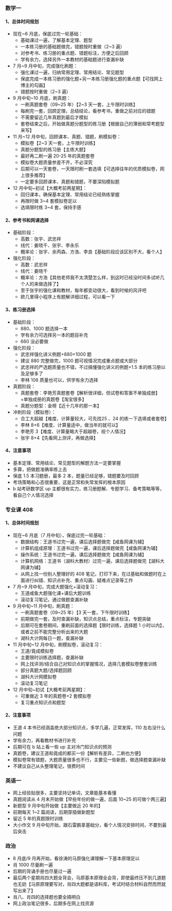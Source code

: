 
### 数学一
#### 1、总体时间规划
- 现在~6 月底，保底过完一轮基础：
	- 基础课过一遍，了解基本定理、题型
	- 一本练习册的基础题做完，错题按时重做（2~3 遍）
	- 对参考书、练习册的重点题、错题标注，方便之后回顾
	- 学有余力，选择另外一本教材的基础题进行查漏补缺
- 7 月~9 月中旬，完成强化刷题：
	- 强化课过一遍，归纳常用定理、常用结论、常见题型
	- 保底完成一本练习册的强化题+另一本练习册强化题的重点题【可找网上博主的勾画】
	- 错题按时重做（2~3 遍）
- 9 月中旬~10 月底，刷真题：
	- 一刷真题套卷（09~25 年）【2~3 天一套，上午限时训练】
	- 每刷完一套，回顾定理，总结结论，看参考书，重做之前对应的错题
	- 不需要留近几年真题到最后才模拟
	- 套卷结束之后，开始做真题分题型的练习册【根据自己的薄弱和常考题型来写】
- 11 月~12 月中旬，回顾课本、真题、错题，刷模拟卷：
	- 模拟卷【2~3 天一套，上午限时训练】
	- 真题分题型的练习册【主练大题】
	- 最好再二刷一遍 20-25 年的真题套卷
	- 模拟卷大题质量参差不齐，不必深究
	- 后期可以一天套卷，一天限时刷一套选填【可选择往年的优质模拟卷，网上很多推荐】
	- 一定要多回顾课本、真题和错题，不要深陷模拟题
- 12 月中旬~初试【大概考前两星期】：
	- 回归课本，确保基本定理、常用结论已经熟练掌握
	- 再限时做 3~4 套模拟卷足以
	- 选填限时练 3~4 套，保持手感

#### 2、参考书和网课选择
- 基础阶段：
	- 高数：张宇、武忠祥
	- 线代：姜晓千、张宇、李永乐
	- 概率论：张宇、余丙森、方浩、李良【基础阶段应该区别不大，看个人】
- 强化阶段：
	- 高数：武忠祥
	- 线代：姜晓千
	- 概率论：方浩【其他老师我不太清楚怎么样，到这时已经没时间多试听几个人的来做选择了】
	- 至于张宇的强化课和教材，每年都变动很大，看到时候的风评吧
	- 欧几里得小程序上有题解详细过程，可以看一下

#### 3、练习册选择
- 基础阶段：
	- 880、1000 题选择一本
	- 学有余力可选择另一本的题目补充
	- 660 没必要做
- 强化阶段：
	- 武忠祥强化讲义例题+880+1000 题
	- 建议 880 完整做完，1000 题可视情况完成重点题或大部分
	- 武忠祥的严选题质量也不错，不过搞懂强化讲义的例题+1.5 本的练习册以及足够多了
	- 李林 108 质量也可以，供学有余力选择
- 真题阶段：
	- 真题套卷：李艳芳真题套卷【解析很详细，但试卷和答案不单独成册】+单独成册的真题卷【淘宝很多】
	- 真题分题型：金榜【近十几年的那一本】
- 冲刺阶段（模拟卷）：
	- 合工大超越【难度、计算量较大，可先找25 、24 的练一下选填或者套卷】
	- 李林 8+6【难度、计算量适中，做当年的就可以】
	- 李艳芳 3【难度、计算量略大于超越卷，视个人情况】
	- 张宇 8+4【先看网上测评，再做选择】

#### 4、注意事项
- 基本定理、常用结论、常见题型的解题方法一定要掌握
- 多算，把做题准确率练上去
- 保底 1.5 本习题册，最多 2 本，题量已经足够，错题要及时回顾
- 考场策略和心态很重要，这是正常和失常发挥的根本原因
- b 站考研数学区 up 主都很有实力，练习册题解、专题学习、备考策略等等，看自己个人情况选择


### 专业课 408
#### 1、总体时间规划
- 现在~6 月底（7 月中旬），保底过完一轮基础：
	- 数据结构：王道书过完一遍，课后选择题做完【咸鱼网课为辅】
	- 计算机组成原理：王道书过完一遍，课后选择题做完【咸鱼网课为辅】
	- 操作系统：王道书过完一遍，课后选择题做完【咸鱼网课为辅】
	- 计算机网络：王道书（湖科大教材）过完一遍，课后选择题做完【湖科大网课为辅】
	- 从网上找一份别人整理好的 408 笔记，打印下来，在过基础和做题时在上面进行纠错、知识点补充、重点勾画、疑难点记录等工作
- 7 月~9 月中旬，完成大题强化+滚动复习：
	- 王道咸鱼大题强化课+课后大题训练
	- 滚动复习笔记，通过做题查漏补缺
- 9 月中旬~11 月中旬，刷真题：
	- 一刷真题套卷（09~25 年）【3 天一套，下午限时训练】
	- 前期做完一套，及时查漏补缺，知识点总结，重点标注，专题突破
	- 后期可在套卷期间，重刷前面的选择题【限时训练，选择题 1 小时以内】，或者之前不能完整分析出来的大题
	- 湖科大计网每日一题，查漏补缺
- 11 月中旬~12 月中旬，刷模拟卷，滚动复习：
	- 王道/竟成模拟卷
	- 主要限时训练选择题，查漏补缺
	- 网上找评测/结合自己对知识点的掌握情况，选择几套模拟卷整套训练
	- 部分真题大题/选择题回顾
	- 湖科大计网模拟卷
	- 滚动复习笔记
- 12 月中旬~初试【大概考前两星期】：
	- 可重做近 3 年的真题卷+2 套模拟卷
	- 复习重点知识点和题型

#### 2、注意事项
- 王道 4 本书已经涵盖绝大部分知识点，多学几遍，正常发挥，110 左右没什么问题
- 学有余力，再看教材书进行补充
- 后期可在 b 站上看一些 up 主对冷门知识点的预测
- 真题卷，建议王道和竟成的都买一份【解析有差异，二刷也方便】
- 模拟卷常有错题，大题质量很多也不行，主要见一些新题，做选择题查漏补缺
- 不建议自己从头整理笔记，很费时间

### 英语一
- 网上经验贴很多，主要坚持记单词，文章能基本看懂
- 真题阅读从 4 月末开始做【早些年份的做一遍，后面 10~25 的可做个两三遍】
- 新题型 9 月中旬开始做【主要做近 20 年的】
- 前期每天 1~2 篇阅读，后期穿插做新题型
- 留近 5 年的真题限时训练
- 大小作文 9 月中旬开始，跟石雷鹏拿基础分，看个人情况安排时间，不要到最后突击

### 政治
- 8 月底/9 月再开始，看徐涛的马原强化课理解一下基本原理足以
- 肖 1000 尽量刷一遍
- 后期的背诵手册也尽量过一遍
- 最后两个星期肖四大题全背会，马原基本原理全会背，即使最终压不到几道题也无妨【马原原理要写对，肖四大题都是语料库，考试时结合材料自然而然就写出来了】
- 肖八、肖四的选择题也要全搞明白
- 网上政治笔记很多，后期多在网上找资源

